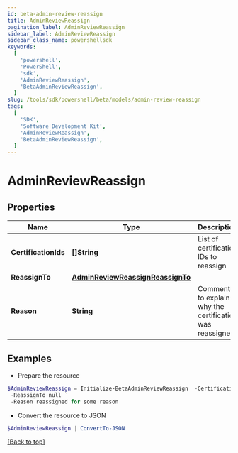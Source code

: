```yaml
---
id: beta-admin-review-reassign
title: AdminReviewReassign
pagination_label: AdminReviewReassign
sidebar_label: AdminReviewReassign
sidebar_class_name: powershellsdk
keywords:
  [
    'powershell',
    'PowerShell',
    'sdk',
    'AdminReviewReassign',
    'BetaAdminReviewReassign',
  ]
slug: /tools/sdk/powershell/beta/models/admin-review-reassign
tags:
  [
    'SDK',
    'Software Development Kit',
    'AdminReviewReassign',
    'BetaAdminReviewReassign',
  ]
---
```


# AdminReviewReassign

## Properties

| Name | Type | Description | Notes |
| --- | --- | --- | --- |
| **CertificationIds** | **[]String** | List of certification IDs to reassign | [optional] |
| **ReassignTo** | [**AdminReviewReassignReassignTo**](admin-review-reassign-reassign-to) |  | [optional] |
| **Reason** | **String** | Comment to explain why the certification was reassigned | [optional] |

## Examples

- Prepare the resource

```powershell
$AdminReviewReassign = Initialize-BetaAdminReviewReassign  -CertificationIds [af3859464779471211bb8424a563abc1, af3859464779471211bb8424a563abc2, af3859464779471211bb8424a563abc3] `
 -ReassignTo null `
 -Reason reassigned for some reason
```

- Convert the resource to JSON

```powershell
$AdminReviewReassign | ConvertTo-JSON
```

[[Back to top]](#)
